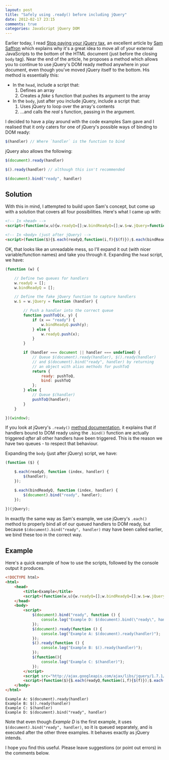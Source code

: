 ```yaml
---
layout: post
title: "Safely using .ready() before including jQuery"
date: 2012-02-17 23:15
comments: true
categories: JavaScript jQuery DOM
---
```


Earlier today, I read [Stop paying your jQuery tax](http://samsaffron.com/archive/2012/02/17/stop-paying-your-jquery-tax), an excellent article by [Sam Saffron](http://samsaffron.com/) which explains why it's a great idea to move all of your external JavaScripts to the bottom of the HTML document (just before the closing `body` tag). Near the end of the article, he proposes a method which allows you to continue to use jQuery's DOM ready method anywhere in your document, even though you've moved jQuery itself to the bottom. His method is essentially this:

* In the `head`, include a script that:
  1. Defines an array
  2. Creates a _fake_ `$` function that pushes its argument to the array
* In the `body`, just after you include jQuery, include a script that:
  1. Uses jQuery to loop over the array's contents
  2. ...and calls the _real_ `$` function, passing in the argument.

I decided to have a play around with the code examples Sam gave and I realised that it only caters for one of jQuery's possible ways of binding to DOM ready:

``` js
$(handler) // Where `handler` is the function to bind
```

jQuery also allows the following:

``` js
$(document).ready(handler)

$().ready(handler) // although this isn't recommended

$(document).bind("ready", handler)
```

## Solution ##

With this in mind, I attempted to build upon Sam's concept, but come up with a solution that covers all four possibilities. Here's what I came up with:

``` html
<!-- In <head> -->
<script>(function(w,u){w.readyQ=[];w.bindReadyQ=[];w.$=w.jQuery=function(f){function p(x,y){if(x=="ready"){w.bindReadyQ.push(y);}else{w.readyQ.push(x);}}if(f===document||f===u){return{ready:p,bind:p}}else{p(f)}}})(window)</script>

<!-- In <body> (just after jQuery) -->
<script>(function($){$.each(readyQ,function(i,f){$(f)});$.each(bindReadyQ,function(i,f){$(document).bind("ready",f)})})(jQuery)</script>

```

OK, that looks like an unreadable mess, so I'll expand it out (with nicer variable/function names) and take you through it. Expanding the `head` script, we have:

``` js
(function (w) {

	// Define two queues for handlers
	w.readyQ = [];
	w.bindReadyQ = [];

	// Define the fake jQuery function to capture handlers
	w.$ = w.jQuery = function (handler) {

		// Push a handler into the correct queue
		function pushToQ(x, y) {
			if (x == "ready") {
				w.bindReadyQ.push(y);
			} else {
				w.readyQ.push(x);
			}
		}

		if (handler === document || handler === undefined) {
			// Queue $(document).ready(handler), $().ready(handler)
			// and $(document).bind("ready", handler) by returning
			// an object with alias methods for pushToQ
			return {
				ready: pushToQ,
				bind: pushToQ
			};
		} else {
			// Queue $(handler)
			pushToQ(handler);
		}
	}

})(window);
```

If you look at jQuery's `.ready()` [method documentation](http://api.jquery.com/ready/), it explains that if handlers bound to DOM ready using the `.bind()` function are actually triggered _after_ all other handlers have been triggered. This is the reason we have two queues - to respect that behaviour.

Expanding the `body` (just after jQuery) script, we have:

``` js
(function ($) {

	$.each(readyQ, function (index, handler) {
		$(handler);
	});

	$.each(bindReadyQ, function (index, handler) {
		$(document).bind("ready", handler);
	});
	
})(jQuery);
```

In exactly the same way as Sam's example, we use jQuery's `.each()` method to properly bind all of our queued handlers to DOM ready, but because `$(document).bind("ready", handler)` may have been called earlier, we bind these too in the correct way.

## Example ##

Here's a quick example of how to use the scripts, followed by the console output it produces.

``` html Example
<!DOCTYPE html>
<html>
	<head>
		<title>Example</title>
		<script>(function(w,u){w.readyQ=[];w.bindReadyQ=[];w.$=w.jQuery=function(f){function p(x,y){if(x==="ready"){w.bindReadyQ.push(y);}else{w.readyQ.push(x);}}if(f===document||f===u){return{ready:p,bind:p}}else{p(f)}}})(window)</script>
	</head>
	<body>
		<script>
			$(document).bind("ready", function () {
				console.log("Example D: $(document).bind(\"ready\", handler)");
			});
			$(document).ready(function () {
				console.log("Example A: $(document).ready(handler)");
			});
			$().ready(function () {
				console.log("Example B: $().ready(handler)");
			});
			$(function(){
				console.log("Example C: $(handler)");
			});
		</script>
		<script src="http://ajax.googleapis.com/ajax/libs/jquery/1.7.1/jquery.min.js"></script>
		<script>(function($){$.each(readyQ,function(i,f){$(f)});$.each(bindReadyQ,function(i,f){$(document).bind("ready",f)})})(jQuery)</script>
	</body>
</html>
```

``` text Example console output
Example A: $(document).ready(handler)
Example B: $().ready(handler)
Example C: $(handler)
Example D: $(document).bind("ready", handler)
```

Note that even though *Example D* is the first example, it uses `$(document).bind("ready", handler)`, so it is queued separately, and is executed after the other three examples. It behaves exactly as jQuery intends.

I hope you find this useful. Please leave suggestions (or point out errors) in the comments below.